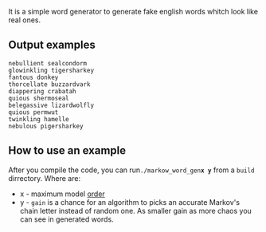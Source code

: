 It is a simple word generator to generate fake english words whitch look like real ones.

## Output examples
```
nebullient sealcondorm
glowinkling tigersharkey
fantous donkey
thorcellate buzzardvark
diappering crabatah
quious shermoseal
belegassive lizardwolfly
quious permwut
twinkling hamelle
nebulous pigersharkey
```

## How to use an example

After you compile the code, you can run`./markow_word_gen`**`x y`** from a ```build``` dirrectory. 
Where are:
* x - maximum model [order](https://en.wikipedia.org/wiki/Katz%27s_back-off_model)
* y - ```gain``` is a chance for an algorithm to picks an accurate Markov's chain letter instead of random one. As smaller gain as more chaos you can see in generated words.
